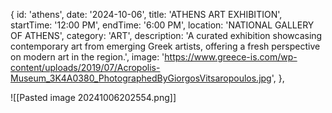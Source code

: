 {
			id: 'athens',
			date: '2024-10-06',
			title: 'ATHENS ART EXHIBITION',
			startTime: '12:00 PM',
			endTime: '6:00 PM',
			location: 'NATIONAL GALLERY OF ATHENS',
			category: 'ART',
			description: 'A curated exhibition showcasing contemporary art from emerging Greek artists, offering a fresh perspective on modern art in the region.',
			image: 'https://www.greece-is.com/wp-content/uploads/2019/07/Acropolis-Museum_3K4A0380_PhotographedByGiorgosVitsaropoulos.jpg',
		},

![[Pasted image 20241006202554.png]]